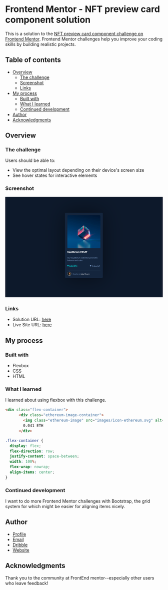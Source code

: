 # Frontend Mentor - NFT preview card component solution

This is a solution to the [NFT preview card component challenge on Frontend Mentor](https://www.frontendmentor.io/challenges/nft-preview-card-component-SbdUL_w0U). Frontend Mentor challenges help you improve your coding skills by building realistic projects. 

## Table of contents

- [Overview](#overview)
  - [The challenge](#the-challenge)
  - [Screenshot](#screenshot)
  - [Links](#links)
- [My process](#my-process)
  - [Built with](#built-with)
  - [What I learned](#what-i-learned)
  - [Continued development](#continued-development)
- [Author](#author)
- [Acknowledgments](#acknowledgments)

## Overview

### The challenge

Users should be able to:

- View the optimal layout depending on their device's screen size
- See hover states for interactive elements

### Screenshot

![](nft-component-screenshot.PNG)

### Links

- Solution URL: [here](https://www.frontendmentor.io/solutions/nft-card-preview-qgbFvBW7m)
- Live Site URL: [here](https://nft-preview-card-virid.vercel.app/)

## My process

### Built with

- Flexbox
- CSS
- HTML

### What I learned

I learned about using flexbox with this challenge. 

```html
<div class="flex-container">
      <div class="ethereum-image-container">
        <img class="ethereum-image" src="images/icon-ethereum.svg" alt="ethereum"/>
        0.041 ETH
      </div>
```
```css
.flex-container {
  display: flex;
  flex-direction: row;
  justify-content: space-between;
  width: 100%;
  flex-wrap: nowrap;
  align-items: center;
}

```

### Continued development

I want to do more Frontend Mentor challenges with Bootstrap, the grid system for which might be easier for aligning items nicely.

## Author

- [Profile](https://github.com/kelseychristensen "Kelsey Christensen")
- [Email](mailto:kelsey.c.christensen@gmail.com?subject=Hi "Hi!")
- [Dribble](https://dribbble.com/kelseychristensen "Hi!")
- [Website](http://kelseychristensen.com/ "Welcome")

## Acknowledgments

Thank you to the community at FrontEnd mentor--especially other users who leave feedback!
